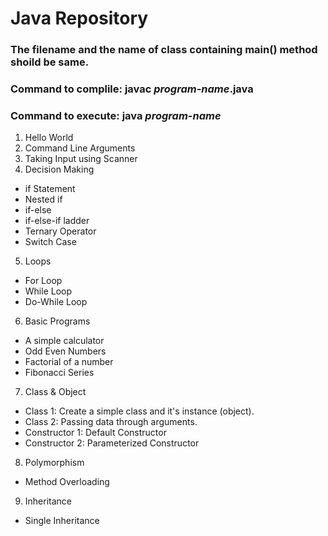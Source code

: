 # Java Repository

### The filename and the name of class containing main() method shoild be same.
### Command to complile: javac _program-name_.java
### Command to execute: java _program-name_

01. Hello World
02. Command Line Arguments
03. Taking Input using Scanner
04. Decision Making
   * if Statement
   * Nested if
   * if-else
   * if-else-if ladder
   * Ternary Operator
   * Switch Case
05. Loops
   * For Loop
   * While Loop
   * Do-While Loop
06. Basic Programs
   * A simple calculator
   * Odd Even Numbers
   * Factorial of a number
   * Fibonacci Series
07. Class & Object
   * Class 1: Create a simple class and it's instance (object).
   * Class 2: Passing data through arguments.
   * Constructor 1: Default Constructor
   * Constructor 2: Parameterized Constructor
08. Polymorphism
   * Method Overloading
09. Inheritance
   * Single Inheritance